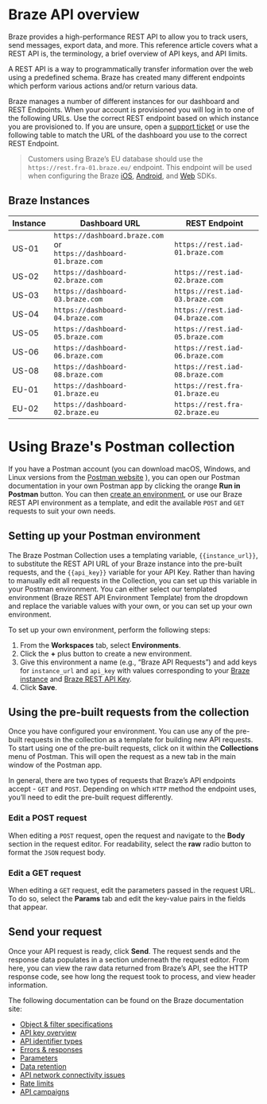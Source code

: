 # Braze API overview

Braze provides a high-performance REST API to allow you to track users, send messages, export data, and more. This reference article covers what a REST API is, the terminology, a brief overview of API keys, and API limits.

A REST API is a way to programmatically transfer information over the web using a predefined schema. Braze has created many different endpoints which perform various actions and/or return various data.

Braze manages a number of different instances for our dashboard and REST Endpoints. When your account is provisioned you will log in to one of the following URLs. Use the correct REST endpoint based on which instance you are provisioned to. If you are unsure, open a [support ticket](https://www.braze.com/docs/braze_support/) or use the following table to match the URL of the dashboard you use to the correct REST Endpoint.

> Customers using Braze’s EU database should use the `https://rest.fra-01.braze.eu/` endpoint. This endpoint will be used when configuring the Braze [iOS](https://www.braze.com/docs/developer_guide/platform_integration_guides/ios/initial_sdk_setup/completing_integration/#compile-time-endpoint-configuration-recommended), [Android](https://www.braze.com/docs/developer_guide/platform_integration_guides/android/initial_sdk_setup/android_sdk_integration/#step-2-configure-the-braze-sdk-in-brazexml), and [Web](https://www.braze.com/docs/developer_guide/platform_integration_guides/web/initial_sdk_setup/#step-2-initialize-braze) SDKs.

## Braze Instances

| Instance | Dashboard URL | REST Endpoint |
| --- | --- | --- |
| US-01 | `https://dashboard.braze.com` or  <br>`https://dashboard-01.braze.com` | `https://rest.iad-01.braze.com` |
| US-02 | `https://dashboard-02.braze.com` | `https://rest.iad-02.braze.com` |
| US-03 | `https://dashboard-03.braze.com` | `https://rest.iad-03.braze.com` |
| US-04 | `https://dashboard-04.braze.com` | `https://rest.iad-04.braze.com` |
| US-05 | `https://dashboard-05.braze.com` | `https://rest.iad-05.braze.com` |
| US-06 | `https://dashboard-06.braze.com` | `https://rest.iad-06.braze.com` |
| US-08 | `https://dashboard-08.braze.com` | `https://rest.iad-08.braze.com` |
| EU-01 | `https://dashboard-01.braze.eu` | `https://rest.fra-01.braze.eu` |
| EU-02 | `https://dashboard-02.braze.eu` | `https://rest.fra-02.braze.eu` |

# Using Braze's Postman collection

If you have a Postman account (you can download macOS, Windows, and Linux versions from the [Postman website](https://www.getpostman.com/) ), you can open our Postman documentation in your own Postman app by clicking the orange **Run in Postman** button. You can then [create an environment](https://www.braze.com/docs/api/postman_collection/#setting-up-your-postman-environment), or use our Braze REST API environment as a template, and edit the available `POST` and `GET` requests to suit your own needs.

## Setting up your Postman environment

The Braze Postman Collection uses a templating variable, `{{instance_url}}`, to substitute the REST API URL of your Braze instance into the pre-built requests, and the `{{api_key}}` variable for your API Key. Rather than having to manually edit all requests in the Collection, you can set up this variable in your Postman environment. You can either select our templated environment (Braze REST API Environment Template) from the dropdown and replace the variable values with your own, or you can set up your own environment.

To set up your own environment, perform the following steps:

1.  From the **Workspaces** tab, select **Environments**.
2.  Click the **+** plus button to create a new environment.
3.  Give this environment a name (e.g., “Braze API Requests”) and add keys for `instance_url` and `api_key` with values corresponding to your [Braze instance](https://www.braze.com/docs/developer_guide/rest_api/basics/#endpoints) and [Braze REST API Key](https://www.braze.com/docs/api/api_key/).
4.  Click **Save**.
    

## Using the pre-built requests from the collection

Once you have configured your environment. You can use any of the pre-built requests in the collection as a template for building new API requests. To start using one of the pre-built requests, click on it within the **Collections** menu of Postman. This will open the request as a new tab in the main window of the Postman app.

In general, there are two types of requests that Braze’s API endpoints accept - `GET` and `POST`. Depending on which `HTTP` method the endpoint uses, you’ll need to edit the pre-built request differently.

### Edit a POST request

When editing a `POST` request, open the request and navigate to the **Body** section in the request editor. For readability, select the **raw** radio button to format the `JSON` request body.

### Edit a GET request

When editing a `GET` request, edit the parameters passed in the request URL. To do so, select the **Params** tab and edit the key-value pairs in the fields that appear.

## Send your request

Once your API request is ready, click **Send**. The request sends and the response data populates in a section underneath the request editor. From here, you can view the raw data returned from Braze’s API, see the HTTP response code, see how long the request took to process, and view header information.

The following documentation can be found on the Braze documentation site:

*   [Object & filter specifications](https://www.braze.com/docs/api/objects_filters/)
*   [API key overview](https://www.braze.com/docs/api/api_key/)
*   [API identifier types](https://www.braze.com/docs/api/identifier_types/)
*   [Errors & responses](https://www.braze.com/docs/api/errors/)
*   [Parameters](https://www.braze.com/docs/api/parameters)
*   [Data retention](https://www.braze.com/docs/api/data_retention/)
*   [API network connectivity issues](https://www.braze.com/docs/api/network_connectivity_issues)
*   [Rate limits](https://www.braze.com/docs/api/api_limits/)
*   [API campaigns](https://www.braze.com/docs/api/api_campaigns/)
